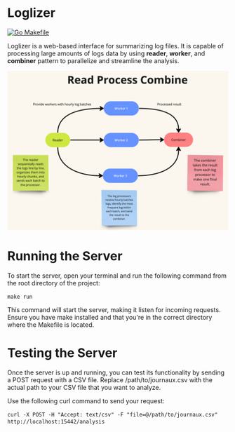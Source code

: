 # Loglizer
[![Go Makefile](https://github.com/harou24/loglizer/actions/workflows/main.yml/badge.svg?branch=main&event=check_run)](https://github.com/harou24/loglizer/actions/workflows/main.yml)

Loglizer is a web-based interface for summarizing log files.
It is capable of processing large amounts of logs data by using
**reader**, **worker**, and **combiner** pattern to parallelize and streamline the analysis.
<p align="center">
  <img src="/docs/diagram.jpg?raw=true" width="900" title="hover text">
</p>

# Running the Server
To start the server, open your terminal and run the following command from the root directory of the project:

```azure
make run
```
This command will start the server, making it listen for incoming requests. Ensure you have make installed and that you're in the correct directory where the Makefile is located.

# Testing the Server
Once the server is up and running, you can test its functionality by sending a POST request with a CSV file. Replace /path/to/journaux.csv with the actual path to your CSV file that you want to analyze.

Use the following curl command to send your request:

```azure
curl -X POST -H "Accept: text/csv" -F "file=@/path/to/journaux.csv" http://localhost:15442/analysis
```

